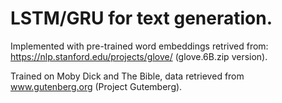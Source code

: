 # LSTM/GRU for text generation.

Implemented with pre-trained word embeddings retrived from: https://nlp.stanford.edu/projects/glove/ (glove.6B.zip version).

Trained on Moby Dick and The Bible, data retrieved from www.gutenberg.org (Project Gutemberg).
